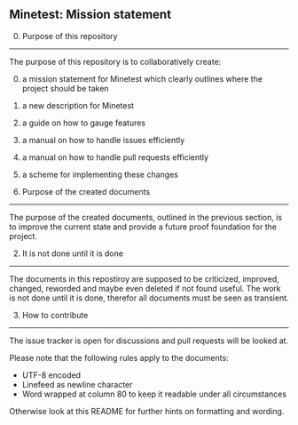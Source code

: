 Minetest: Mission statement
---------------------------


0. Purpose of this repository
-----------------------------

The purpose of this repository is to collaboratively create:

 0. a mission statement for Minetest which clearly outlines where the project
    should be taken
 1. a new description for Minetest
 2. a guide on how to gauge features
 3. a manual on how to handle issues efficiently
 4. a manual on how to handle pull requests efficiently
 5. a scheme for implementing these changes


1. Purpose of the created documents
-----------------------------------

The purpose of the created documents, outlined in the previous section, is to
improve the current state and provide a future proof foundation for the project.


2. It is not done until it is done
----------------------------------

The documents in this repostiroy are supposed to be criticized, improved,
changed, reworded and maybe even deleted if not found useful. The work is not
done until it is done, therefor all documents must be seen as transient.


3. How to contribute
--------------------

The issue tracker is open for discussions and pull requests will be looked at.

Please note that the following rules apply to the documents:

 * UTF-8 encoded
 * Linefeed as newline character
 * Word wrapped at column 80 to keep it readable under all circumstances

Otherwise look at this README for further hints on formatting and wording.

